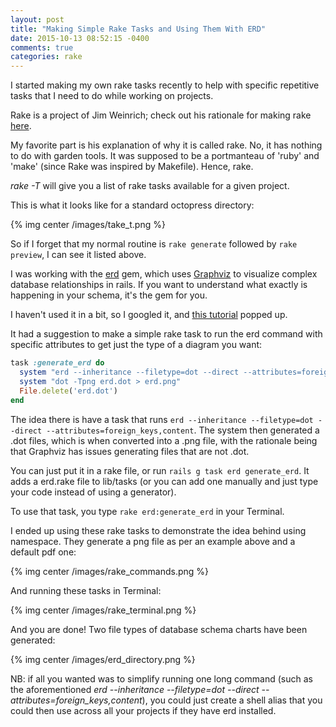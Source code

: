 ```yaml
---
layout: post
title: "Making Simple Rake Tasks and Using Them With ERD"
date: 2015-10-13 08:52:15 -0400
comments: true
categories: rake
---
```


I started making my own rake tasks recently to help with specific repetitive tasks that I need to do while working on projects.

Rake is a project of Jim Weinrich; check out his rationale for making rake [here](http://rake.rubyforge.org/files/doc/rational_rdoc.html).

My favorite part is his explanation of why it is called rake. No, it has nothing to do with garden tools. It was supposed to be a portmanteau of 'ruby' and 'make' (since Rake was inspired by Makefile). Hence, rake.

*rake -T* will give you a list of rake tasks available for a given project.

This is what it looks like for a standard octopress directory:

{% img center /images/take_t.png %}

So if I forget that my normal routine is `rake generate` followed by `rake preview`, I can see it listed above.

I was working with the [erd](https://github.com/voormedia/rails-erd) gem, which uses [Graphviz](http://www.graphviz.org/) to visualize complex database relationships in rails. If you want to understand what exactly is happening in your schema, it's the gem for you.

I haven't used it in a bit, so I googled it, and [this tutorial](https://ryanboland.com/blog/creating-a-database-diagram-with-rails-erd/) popped up.

It had a suggestion to make a simple rake task to run the erd command with specific attributes to get just the type of a diagram you want:

  ```ruby desc 'Generate Entity Relationship Diagram'
  task :generate_erd do
    system "erd --inheritance --filetype=dot --direct --attributes=foreign_keys,content"
    system "dot -Tpng erd.dot > erd.png"
    File.delete('erd.dot')
  end
  ```

The idea there is have a task that runs `erd --inheritance --filetype=dot --direct --attributes=foreign_keys,content`. The system then generated a .dot files, which is when converted into a .png file, with the rationale being that Graphviz has issues generating files that are not .dot. 

You can just put it in a rake file, or run `rails g task erd generate_erd`. It adds a erd.rake file to lib/tasks (or you can add one manually and just type your code instead of using a generator). 

To use that task, you type `rake erd:generate_erd` in your Terminal.

I ended up using these rake tasks to demonstrate the idea behind using namespace. They generate a png file as per an example above and a default pdf one:

{% img center /images/rake_commands.png %}

And running these tasks in Terminal:

{% img center /images/rake_terminal.png %}

And you are done! Two file types of database schema charts have been generated:

{% img center /images/erd_directory.png %}

NB: if all you wanted was to simplify running one long command (such as the aforementioned *erd --inheritance --filetype=dot --direct --attributes=foreign_keys,content*), you could just create a shell alias that you could then use across all your projects if they have erd installed. 





